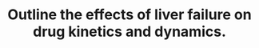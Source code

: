 ---
title: "Outline the effects of liver failure on drug kinetics and dynamics."
entityType: SAQ
exam: PEX
college: ANZCA
year: 2011
sitting: A
question: 03
passRate: 31
EC_expectedDomains:
- "Most candidates were able to point out that drug metabolism (predominantly phase 1 reactions) is decreased with liver failure."
- "Important pharmacodynamic changes should include an increase in sensitivity of anesthetic agents with hepatic encephalopathy, and down regulation of beta adrenoreceptors in liver failure."
EC_extraCredit:
- ""
EC_errorsCommon:
- "Few could indicate the change is only significant in drugs with a low hepatic extraction ratio (e.g. benzodiazepines)."
- "A number of candidates spent a significant amount of time describing the change in protein binding of drugs."
- "Unfortunately, the direction and magnitude of change in drug effect were vague in most answers."
- "Common omissions include that associated renal failure (hepatorenal syndrome) may decrease renal clearance of drugs and their active metabolites, and that the production of plasma cholinesterase is reduced with liver failure and this may affect metabolism of suxamethonium."
resources:
---